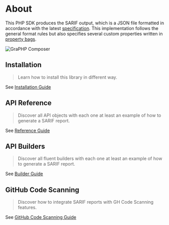 <!-- markdownlint-disable MD013 -->
# About

This PHP SDK produces the SARIF output, which is a JSON file formatted
in accordance with the latest [specification](https://docs.oasis-open.org/sarif/sarif/v2.1.0/sarif-v2.1.0.html).
This implementation follows the general format rules but also specifies several custom properties
written in [property bags](https://docs.oasis-open.org/sarif/sarif/v2.1.0/os/sarif-v2.1.0-os.html#_Toc34317448).

![GraPHP Composer](./assets/images/graph-composer.svg)

## Installation

> Learn how to install this library in different way.

See [Installation Guide](installation.md)

## API Reference

> Discover all API objects with each one at least an example of how to generate a SARIF report.

See [Reference Guide](reference/README.md)

## API Builders

> Discover all fluent builders with each one at least an example of how to generate a SARIF report.

See [Builder Guide](builder/README.md)

## GitHub Code Scanning

> Discover how to integrate SARIF reports with GH Code Scanning features.

See [GitHub Code Scanning Guide](github-code-scanning/README.md)

